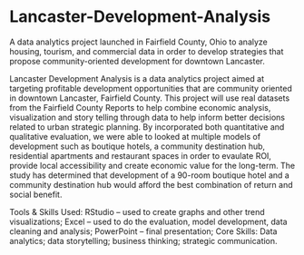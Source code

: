 # Lancaster-Development-Analysis
A data analytics project launched in Fairfield County, Ohio to analyze housing, tourism, and commercial data in order to develop strategies that propose community-oriented development for downtown Lancaster.

Lancaster Development Analysis is a data analytics project aimed at targeting profitable development opportunities that are community oriented in downtown Lancaster, Fairfield County. This project will use real datasets from the Fairfield County Reports to help combine economic analysis, visualization and story telling through data to help inform better decisions related to urban strategic planning.
By incorporated both quantitative and qualitative evaluation, we were able to looked at multiple models of development such as boutique hotels, a community destination hub, residential apartments and restaurant spaces in order to evaulate ROI, provide local accessibility and create economic value for the long-term. The study has determined that development of a 90-room boutique hotel and a community destination hub would afford the best combination of return and social benefit.

Tools & Skills Used:
RStudio – used to create graphs and other trend visualizations;
Excel – used to do the evaluation, model development, data cleaning and analysis;
PowerPoint – final presentation;
Core Skills: Data analytics; data storytelling; business thinking; strategic communication.

